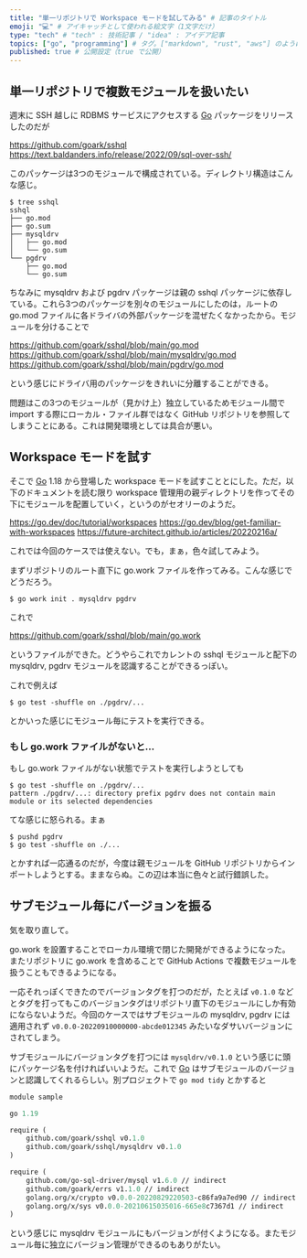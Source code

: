 ```yaml
---
title: "単一リポジトリで Workspace モードを試してみる" # 記事のタイトル
emoji: "💻" # アイキャッチとして使われる絵文字（1文字だけ）
type: "tech" # "tech" : 技術記事 / "idea" : アイデア記事
topics: ["go", "programming"] # タグ。["markdown", "rust", "aws"] のように指定する
published: true # 公開設定（true で公開）
---
```


## 単一リポジトリで複数モジュールを扱いたい

週末に SSH 越しに RDBMS サービスにアクセスする [Go] パッケージをリリースしたのだが

https://github.com/goark/sshql
https://text.baldanders.info/release/2022/09/sql-over-ssh/

このパッケージは3つのモジュールで構成されている。ディレクトリ構造はこんな感じ。

```
$ tree sshql
sshql
├── go.mod
├── go.sum
├── mysqldrv
│   ├── go.mod
│   └── go.sum
└── pgdrv
    ├── go.mod
    └── go.sum
```

ちなみに mysqldrv および pgdrv パッケージは親の sshql パッケージに依存している。これら3つのパッケージを別々のモジュールにしたのは，ルートの go.mod ファイルに各ドライバの外部パッケージを混ぜたくなかったから。モジュールを分けることで

https://github.com/goark/sshql/blob/main/go.mod
https://github.com/goark/sshql/blob/main/mysqldrv/go.mod
https://github.com/goark/sshql/blob/main/pgdrv/go.mod

という感じにドライバ用のパッケージをきれいに分離することができる。

問題はこの3つのモジュールが（見かけ上）独立しているためモジュール間で import する際にローカル・ファイル群ではなく GitHub リポジトリを参照してしまうことにある。これは開発環境としては具合が悪い。

## Workspace モードを試す

そこで [Go] 1.18 から登場した workspace モードを試すこととにした。ただ，以下のドキュメントを読む限り workspace 管理用の親ディレクトリを作ってその下にモジュールを配置していく，というのがセオリーのようだ。

https://go.dev/doc/tutorial/workspaces
https://go.dev/blog/get-familiar-with-workspaces
https://future-architect.github.io/articles/20220216a/

これでは今回のケースでは使えない。でも，まぁ，色々試してみよう。

まずリポジトリのルート直下に go.work ファイルを作ってみる。こんな感じでどうだろう。

```
$ go work init . mysqldrv pgdrv
```

これで

https://github.com/goark/sshql/blob/main/go.work

というファイルができた。どうやらこれでカレントの sshql モジュールと配下の mysqldrv, pgdrv モジュールを認識することができるっぽい。

これで例えば

```
$ go test -shuffle on ./pgdrv/...
```

とかいった感じにモジュール毎にテストを実行できる。

### もし go.work ファイルがないと...

もし go.work ファイルがない状態でテストを実行しようとしても

```
$ go test -shuffle on ./pgdrv/...
pattern ./pgdrv/...: directory prefix pgdrv does not contain main module or its selected dependencies
```

てな感じに怒られる。まぁ

```
$ pushd pgdrv
$ go test -shuffle on ./...
```

とかすれば一応通るのだが，今度は親モジュールを GitHub リポジトリからインポートしようとする。ままならぬ。この辺は本当に色々と試行錯誤した。



## サブモジュール毎にバージョンを振る

気を取り直して。

go.work を設置することでローカル環境で閉じた開発ができるようになった。またリポジトリに go.work を含めることで GitHub Actions で複数モジュールを扱うこともできるようになる。

一応それっぽくできたのでバージョンタグを打つのだが，たとえば `v0.1.0` などとタグを打ってもこのバージョンタグはリポジトリ直下のモジュールにしか有効にならないようだ。今回のケースではサブモジュールの mysqldrv, pgdrv には適用されず `v0.0.0-20220910000000-abcde012345` みたいなダサいバージョンにされてしまう。

サブモジュールにバージョンタグを打つには `mysqldrv/v0.1.0` という感じに頭にパッケージ名を付ければいいようだ。これで [Go] はサブモジュールのバージョンと認識してくれるらしい。別プロジェクトで `go mod tidy` とかすると

```:go.mod
module sample

go 1.19

require (
    github.com/goark/sshql v0.1.0
    github.com/goark/sshql/mysqldrv v0.1.0
)

require (
    github.com/go-sql-driver/mysql v1.6.0 // indirect
    github.com/goark/errs v1.1.0 // indirect
    golang.org/x/crypto v0.0.0-20220829220503-c86fa9a7ed90 // indirect
    golang.org/x/sys v0.0.0-20210615035016-665e8c7367d1 // indirect
)
```

という感じに mysqldrv モジュールにもバージョンが付くようになる。またモジュール毎に独立にバージョン管理ができるのもありがたい。

[Go]: https://go.dev/ "The Go Programming Language"
<!-- eof -->
